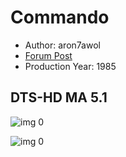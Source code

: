 # Commando

* Author: aron7awol
* [Forum Post](https://www.avsforum.com/threads/bass-eq-for-filtered-movies.2995212/post-57672912)
* Production Year: 1985

## DTS-HD MA 5.1

![img 0](https://i.imgur.com/GvUN0gN.jpg)

![img 0](https://i.imgur.com/w1bTGcA.jpg)

